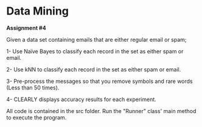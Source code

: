 ﻿# Data Mining
**Assignment #4**


Given a data set containing emails that are either regular email or spam;

1- Use Naïve Bayes to classify each record in the set as either spam or email.

2- Use kNN to classify each record in the set as either spam or email.

3- Pre-process the messages so that you remove symbols and rare words (Less than 50 times).

4- CLEARLY displays accuracy results for each experiment.

All code is contained in the src folder. Run the "Runner" class' main method to execute the program.
